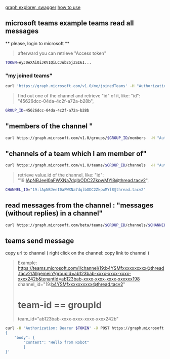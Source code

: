 [graph explorer, swagger](https://developer.microsoft.com/en-us/graph/graph-explorer)
[how to use](https://docs.microsoft.com/en-us/graph/graph-explorer/graph-explorer-features)


## microsoft teams example teams read all messages
** please, login to microsoft **
> afterward you can retrieve "Access token"
```sh
TOKEN=eyJ0eXAiOiJKV1QiLCJub25jZSI6I...
```

### "my joined teams"
```sh
curl 'https://graph.microsoft.com/v1.0/me/joinedTeams' -H "Authorization: Bearer $TOKEN" | jq .
```
> find out one of the channel and retrieve "id" of it, like: "id": "45626dcc-04da-4c2f-a72a-b28b",
```sh
GROUP_ID=45626dcc-04da-4c2f-a72a-b28b
```

## "members of the channel "
```sh
curl https://graph.microsoft.com/v1.0/groups/$GROUP_ID/members  -H "Authorization: Bearer $TOKEN" | jq .
```

## "channels of a team which I am member of"
```sh
curl https://graph.microsoft.com/v1.0/teams/$GROUP_ID/channels  -H "Authorization: Bearer $TOKEN" | jq .
```
> retrieve value.id of the channel, like: "id": "19:lApNBJeeI0aFWXNa7dqlbODC2ZkpwMYl8@thread.tacv2",
```sh
CHANNEL_ID="19:lApNBJeeI0aFWXNa7dqlbODC2ZkpwMYl8@thread.tacv2"
```

## read messages from the channel : "messages (without replies) in a channel"
```sh
curl https://graph.microsoft.com/beta/teams/$GROUP_ID/channels/$CHANNEL_ID/messages -H "Authorization: Bearer $TOKEN" | jq .value[].body.content
```

## teams send message
copy url to channel ( right click on the channel: copy link to channel )
> Example: 
> https://teams.microsoft.com/l/channel/19:b4YSMfxxxxxxxxxx@thread.tacv2/Allgemein?groupId=ab123bab-xxxx-xxxx-xxxx-xxxx242b&tenantId=ab123bab-xxxx-xxxx-xxxx-xxxxxx198
> channel_id="19:b4YSMfxxxxxxxxxx@thread.tacv2"
> # team-id == groupId
> team_id="ab123bab-xxxx-xxxx-xxxx-xxxx242b"

```sh
curl -H "Authorization: Bearer $TOKEN" -X POST https://graph.microsoft.com/v1.0/teams/${team_id}/channels/${channel_id}/messages  -H "Content-type: application/json" --data '
{
    "body": {
        "content": "Hello from Robot"
        }
}'
```
